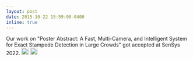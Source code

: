 ```yaml
---
layout: post
date: 2015-10-22 15:59:00-0400
inline: true
---
```


Our work on "Poster Abstract: A Fast, Multi-Camera, and Intelligent System for Exact Stampede Detection in Large Crowds" got accepted at SenSys 2022. <img class="emoji" title=":sparkles:" alt=":sparkles:" src="https://github.githubassets.com/images/icons/emoji/unicode/2728.png" height="20" width="20"> <img class="emoji" title=":smile:" alt=":smile:" src="https://github.githubassets.com/images/icons/emoji/unicode/1f604.png" height="20" width="20">
